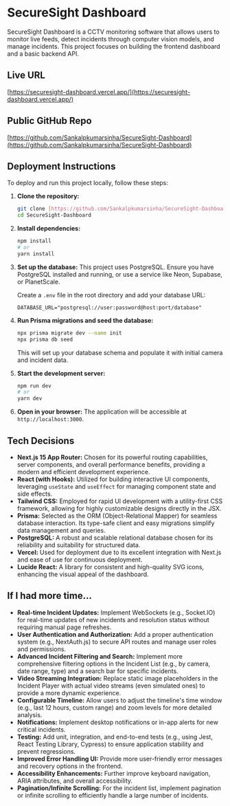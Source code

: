 # SecureSight Dashboard

SecureSight Dashboard is a CCTV monitoring software that allows users to monitor live feeds, detect incidents through computer vision models, and manage incidents. This project focuses on building the frontend dashboard and a basic backend API.

## Live URL

[https://securesight-dashboard.vercel.app/](https://securesight-dashboard.vercel.app/)

## Public GitHub Repo

[https://github.com/Sankalpkumarsinha/SecureSight-Dashboard](https://github.com/Sankalpkumarsinha/SecureSight-Dashboard)

## Deployment Instructions

To deploy and run this project locally, follow these steps:

1.  **Clone the repository:**
    ```bash
    git clone [https://github.com/Sankalpkumarsinha/SecureSight-Dashboard.git](https://github.com/Sankalpkumarsinha/SecureSight-Dashboard.git)
    cd SecureSight-Dashboard
    ```

2.  **Install dependencies:**
    ```bash
    npm install
    # or
    yarn install
    ```

3.  **Set up the database:**
    This project uses PostgreSQL. Ensure you have PostgreSQL installed and running, or use a service like Neon, Supabase, or PlanetScale.

    Create a `.env` file in the root directory and add your database URL:
    ```
    DATABASE_URL="postgresql://user:password@host:port/database"
    ```

4.  **Run Prisma migrations and seed the database:**
    ```bash
    npx prisma migrate dev --name init
    npx prisma db seed
    ```
    This will set up your database schema and populate it with initial camera and incident data.

5.  **Start the development server:**
    ```bash
    npm run dev
    # or
    yarn dev
    ```

6.  **Open in your browser:**
    The application will be accessible at `http://localhost:3000`.

## Tech Decisions

* **Next.js 15 App Router:** Chosen for its powerful routing capabilities, server components, and overall performance benefits, providing a modern and efficient development experience.
* **React (with Hooks):** Utilized for building interactive UI components, leveraging `useState` and `useEffect` for managing component state and side effects.
* **Tailwind CSS:** Employed for rapid UI development with a utility-first CSS framework, allowing for highly customizable designs directly in the JSX.
* **Prisma:** Selected as the ORM (Object-Relational Mapper) for seamless database interaction. Its type-safe client and easy migrations simplify data management and queries.
* **PostgreSQL:** A robust and scalable relational database chosen for its reliability and suitability for structured data.
* **Vercel:** Used for deployment due to its excellent integration with Next.js and ease of use for continuous deployment.
* **Lucide React:** A library for consistent and high-quality SVG icons, enhancing the visual appeal of the dashboard.

## If I had more time...

* **Real-time Incident Updates:** Implement WebSockets (e.g., Socket.IO) for real-time updates of new incidents and resolution status without requiring manual page refreshes.
* **User Authentication and Authorization:** Add a proper authentication system (e.g., NextAuth.js) to secure API routes and manage user roles and permissions.
* **Advanced Incident Filtering and Search:** Implement more comprehensive filtering options in the Incident List (e.g., by camera, date range, type) and a search bar for specific incidents.
* **Video Streaming Integration:** Replace static image placeholders in the Incident Player with actual video streams (even simulated ones) to provide a more dynamic experience.
* **Configurable Timeline:** Allow users to adjust the timeline's time window (e.g., last 12 hours, custom range) and zoom levels for more detailed analysis.
* **Notifications:** Implement desktop notifications or in-app alerts for new critical incidents.
* **Testing:** Add unit, integration, and end-to-end tests (e.g., using Jest, React Testing Library, Cypress) to ensure application stability and prevent regressions.
* **Improved Error Handling UI:** Provide more user-friendly error messages and recovery options in the frontend.
* **Accessibility Enhancements:** Further improve keyboard navigation, ARIA attributes, and overall accessibility.
* **Pagination/Infinite Scrolling:** For the incident list, implement pagination or infinite scrolling to efficiently handle a large number of incidents.